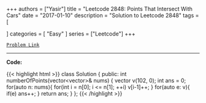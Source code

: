 
+++
authors = ["Yasir"]
title = "Leetcode 2848: Points That Intersect With Cars"
date = "2017-01-10"
description = "Solution to Leetcode 2848"
tags = [
    
]
categories = [
    "Easy"
]
series = ["Leetcode"]
+++



[`Problem Link`](https://leetcode.com/problems/points-that-intersect-with-cars/description/)

---

**Code:**

{{< highlight html >}}
class Solution {
public:
    int numberOfPoints(vector<vector<int>>& nums) {
    vector<int> v(102, 0);
    int ans = 0;
    for(auto n: nums){
        for(int i = n[0]; i <= n[1]; ++i) v[i-1]++;
    }
    for(auto e: v){
        if(e) ans++;
    }
    return ans;
}
};
{{< /highlight >}}

